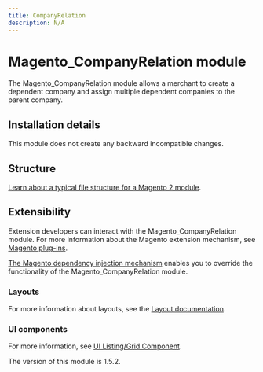 ```yaml
---
title: CompanyRelation
description: N/A
---
```


# Magento_CompanyRelation module

The Magento_CompanyRelation module allows a merchant to create a dependent company and assign multiple dependent companies to the parent company.

## Installation details

This module does not create any backward incompatible changes.

## Structure

[Learn about a typical file structure for a Magento 2 module](https://developer.adobe.com/commerce/php/development/build/component-file-structure/).

## Extensibility

Extension developers can interact with the Magento_CompanyRelation module. For more information about the Magento extension mechanism, see [Magento plug-ins](https://developer.adobe.com/commerce/php/development/components/plugins/).

[The Magento dependency injection mechanism](https://developer.adobe.com/commerce/php/development/components/dependency-injection/) enables you to override the functionality of the Magento_CompanyRelation module.

### Layouts

For more information about layouts, see the [Layout documentation](https://developer.adobe.com/commerce/frontend-core/guide/layouts/).

### UI components

For more information, see [UI Listing/Grid Component](https://developer.adobe.com/commerce/frontend-core/ui-components/components/listing-grid/).

<InlineAlert slots="text" />
The version of this module is 1.5.2.
